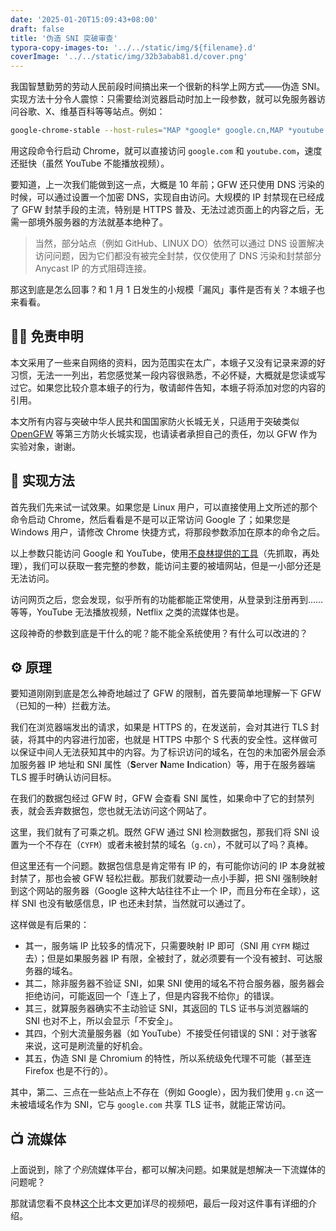 ```yaml
---
date: '2025-01-20T15:09:43+08:00'
draft: false
title: '伪造 SNI 突破审查'
typora-copy-images-to: '../../static/img/${filename}.d'
coverImage: '../../static/img/32b3abab81.d/cover.png'
---
```


我国智慧勤劳的劳动人民前段时间搞出来一个很新的科学上网方式——伪造 SNI。实现方法十分令人震惊：只需要给浏览器启动时加上一段参数，就可以免服务器访问谷歌、X、维基百科等等站点。例如：

```bash
google-chrome-stable --host-rules="MAP *google* google.cn,MAP *youtube.com google.cn,MAP *.ggpht.com google.cn,MAP i.ytimg.com google.cn," --host-resolver-rules="MAP google.cn 82.118.16.109," --test-type --ignore-certificate-errors
```

用这段命令行启动 Chrome，就可以直接访问 `google.com` 和 `youtube.com`，速度还挺快（虽然 YouTube 不能播放视频）。

要知道，上一次我们能做到这一点，大概是 10 年前；GFW 还只使用 DNS 污染的时候，可以通过设置一个加密 DNS，实现自由访问。大规模的 IP 封禁现在已经成了 GFW 封禁手段的主流，特别是 HTTPS 普及、无法过滤页面上的内容之后，无需一部境外服务器的方法就基本绝种了。

> 当然，部分站点（例如 GitHub、LINUX DO）依然可以通过 DNS 设置解决访问问题，因为它们都没有被完全封禁，仅仅使用了 DNS 污染和封禁部分 Anycast IP 的方式阻碍连接。

那这到底是怎么回事？和 1 月 1 日发生的小规模「漏风」事件是否有关？本蛾子也来看看。

## 🙅‍♂️ 免责申明

本文采用了一些来自网络的资料，因为范围实在太广，本蛾子又没有记录来源的好习惯，无法一一列出，若您感觉某一段内容很熟悉，不必怀疑，大概就是您读或写过它。如果您比较介意本蛾子的行为，敬请邮件告知，本蛾子将添加对您的内容的引用。

本文所有内容与突破中华人民共和国国家防火长城无关，只适用于突破类似 [OpenGFW](https://github.com/apernet/OpenGFW) 等第三方防火长城实现，也请读者承担自己的责任，勿以 GFW 作为实验对象，谢谢。

## 🔧 实现方法

首先我们先来试一试效果。如果您是 Linux 用户，可以直接使用上文所述的那个命令启动 Chrome，然后看看是不是可以正常访问 Google 了；如果您是 Windows 用户，请修改 Chrome 快捷方式，将那段参数添加在原本的命令之后。

以上参数只能访问 Google 和 YouTube，使用[不良林提供的工具](https://bulianglin.com/archives/snibypass.html)（先抓取，再处理），我们可以获取一套完整的参数，能访问主要的被墙网站，但是一小部分还是无法访问。

访问网页之后，您会发现，似乎所有的功能都能正常使用，从登录到注册再到……等等，YouTube 无法播放视频，Netflix 之类的流媒体也是。

这段神奇的参数到底是干什么的呢？能不能全系统使用？有什么可以改进的？

## ⚙️ 原理

要知道刚刚到底是怎么神奇地越过了 GFW 的限制，首先要简单地理解一下 GFW（已知的一种）拦截方法。

我们在浏览器端发出的请求，如果是 HTTPS 的，在发送前，会对其进行 TLS 封装，将其中的内容进行加密，也就是 HTTPS 中那个 S 代表的安全性。这样做可以保证中间人无法获知其中的内容。为了标识访问的域名，在包的未加密外层会添加服务器 IP 地址和 SNI 属性（**S**erver **N**ame **I**ndication）等，用于在服务器端 TLS 握手时确认访问目标。

在我们的数据包经过 GFW 时，GFW 会查看 SNI 属性，如果命中了它的封禁列表，就会丢弃数据包，您也就无法访问这个网站了。

这里，我们就有了可乘之机。既然 GFW 通过 SNI 检测数据包，那我们将 SNI 设置为一个不存在（`CYFM`）或者未被封禁的域名（`g.cn`），不就可以了吗？真棒。

但这里还有一个问题。数据包信息是肯定带有 IP 的，有可能你访问的 IP 本身就被封禁了，那也会被 GFW 轻松拦截。那我们就要动一点小手脚，把 SNI 强制映射到这个网站的服务器（Google 这种大站往往不止一个 IP，而且分布在全球），这样 SNI 也没有敏感信息，IP 也还未封禁，当然就可以通过了。

这样做是有后果的：

- 其一，服务端 IP 比较多的情况下，只需要映射 IP 即可（SNI 用 `CYFM` 糊过去）；但是如果服务器 IP 有限，全被封了，就必须要有一个没有被封、可达服务器的域名。
- 其二，除非服务器不验证 SNI，如果 SNI 使用的域名不符合服务器，服务器会拒绝访问，可能返回一个「连上了，但是内容我不给你」的错误。
- 其三，就算服务器确实不主动验证 SNI，其返回的 TLS 证书与浏览器端的 SNI 也对不上，所以会显示「不安全」。
- 其四，个别大流量服务器（如 YouTube）不接受任何错误的 SNI：对于骇客来说，这可是刷流量的好机会。
- 其五，伪造 SNI 是 Chromium 的特性，所以系统级免代理不可能（甚至连 Firefox 也是不行的）。

其中，第二、三点在一些站点上不存在（例如 Google），因为我们使用 `g.cn` 这一未被墙域名作为 SNI，它与 `google.com` 共享 TLS 证书，就能正常访问。

## 📺 流媒体

上面说到，除了*个别*流媒体平台，都可以解决问题。如果就是想解决一下流媒体的问题呢？

那就请您看不良林[这个](https://www.youtube.com/watch?v=kbpxGOKVBSA)比本文更加详尽的视频吧，最后一段对这件事有详细的介绍。
